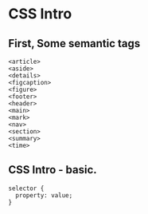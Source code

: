 # CSS Intro

## First, Some semantic tags
```
<article>
<aside>
<details>
<figcaption>
<figure>
<footer>
<header>
<main>
<mark>
<nav>
<section>
<summary>
<time>
```


## CSS Intro - basic.

```
selector {
  property: value;
}
```

